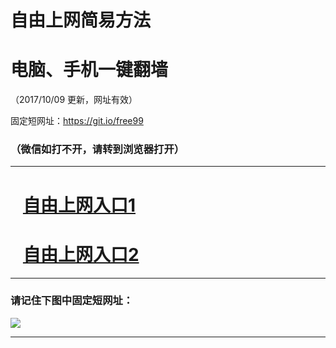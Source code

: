 ﻿# 自由上网简易方法

# 电脑、手机一键翻墙

（2017/10/09 更新，网址有效）

固定短网址：https://git.io/free99

### （微信如打不开，请转到浏览器打开）


***





# &nbsp;&nbsp; <a href="http://ft977924479.fwq-tz-1001.info/fwqtz01.html?t=100900129808 " target="_blank">自由上网入口1</a>
# &nbsp;&nbsp; <a href="http://ft310417931.fwq-tz-1002.info/fwqtz02.html?t=10090015585 " target="_blank">自由上网入口2</a>
***

### 请记住下图中固定短网址：

<img src="https://s3-us-west-2.amazonaws.com/fwq-1001/yjfq-20170905okok.png" /> 


***

